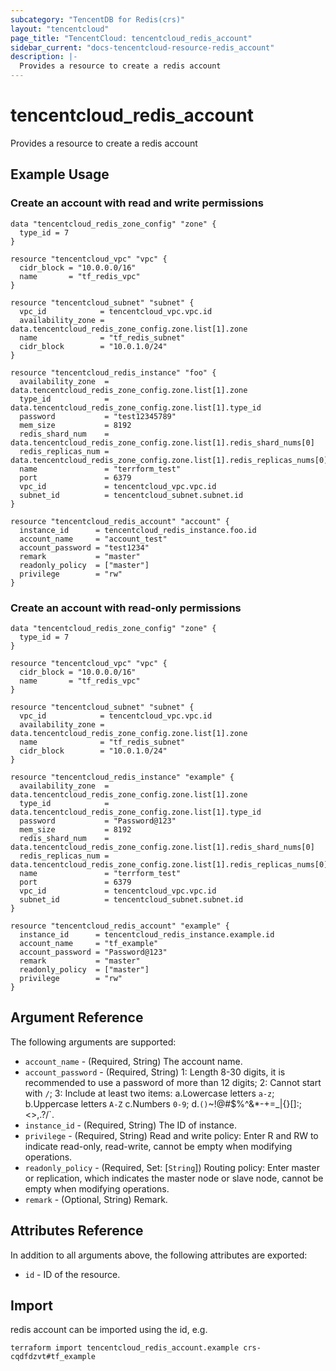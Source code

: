 ```yaml
---
subcategory: "TencentDB for Redis(crs)"
layout: "tencentcloud"
page_title: "TencentCloud: tencentcloud_redis_account"
sidebar_current: "docs-tencentcloud-resource-redis_account"
description: |-
  Provides a resource to create a redis account
---
```


# tencentcloud_redis_account

Provides a resource to create a redis account

## Example Usage

### Create an account with read and write permissions

```hcl
data "tencentcloud_redis_zone_config" "zone" {
  type_id = 7
}

resource "tencentcloud_vpc" "vpc" {
  cidr_block = "10.0.0.0/16"
  name       = "tf_redis_vpc"
}

resource "tencentcloud_subnet" "subnet" {
  vpc_id            = tencentcloud_vpc.vpc.id
  availability_zone = data.tencentcloud_redis_zone_config.zone.list[1].zone
  name              = "tf_redis_subnet"
  cidr_block        = "10.0.1.0/24"
}

resource "tencentcloud_redis_instance" "foo" {
  availability_zone  = data.tencentcloud_redis_zone_config.zone.list[1].zone
  type_id            = data.tencentcloud_redis_zone_config.zone.list[1].type_id
  password           = "test12345789"
  mem_size           = 8192
  redis_shard_num    = data.tencentcloud_redis_zone_config.zone.list[1].redis_shard_nums[0]
  redis_replicas_num = data.tencentcloud_redis_zone_config.zone.list[1].redis_replicas_nums[0]
  name               = "terrform_test"
  port               = 6379
  vpc_id             = tencentcloud_vpc.vpc.id
  subnet_id          = tencentcloud_subnet.subnet.id
}

resource "tencentcloud_redis_account" "account" {
  instance_id      = tencentcloud_redis_instance.foo.id
  account_name     = "account_test"
  account_password = "test1234"
  remark           = "master"
  readonly_policy  = ["master"]
  privilege        = "rw"
}
```

### Create an account with read-only permissions

```hcl
data "tencentcloud_redis_zone_config" "zone" {
  type_id = 7
}

resource "tencentcloud_vpc" "vpc" {
  cidr_block = "10.0.0.0/16"
  name       = "tf_redis_vpc"
}

resource "tencentcloud_subnet" "subnet" {
  vpc_id            = tencentcloud_vpc.vpc.id
  availability_zone = data.tencentcloud_redis_zone_config.zone.list[1].zone
  name              = "tf_redis_subnet"
  cidr_block        = "10.0.1.0/24"
}

resource "tencentcloud_redis_instance" "example" {
  availability_zone  = data.tencentcloud_redis_zone_config.zone.list[1].zone
  type_id            = data.tencentcloud_redis_zone_config.zone.list[1].type_id
  password           = "Password@123"
  mem_size           = 8192
  redis_shard_num    = data.tencentcloud_redis_zone_config.zone.list[1].redis_shard_nums[0]
  redis_replicas_num = data.tencentcloud_redis_zone_config.zone.list[1].redis_replicas_nums[0]
  name               = "terrform_test"
  port               = 6379
  vpc_id             = tencentcloud_vpc.vpc.id
  subnet_id          = tencentcloud_subnet.subnet.id
}

resource "tencentcloud_redis_account" "example" {
  instance_id      = tencentcloud_redis_instance.example.id
  account_name     = "tf_example"
  account_password = "Password@123"
  remark           = "master"
  readonly_policy  = ["master"]
  privilege        = "rw"
}
```

## Argument Reference

The following arguments are supported:

* `account_name` - (Required, String) The account name.
* `account_password` - (Required, String) 1: Length 8-30 digits, it is recommended to use a password of more than 12 digits; 2: Cannot start with `/`; 3: Include at least two items: a.Lowercase letters `a-z`; b.Uppercase letters `A-Z` c.Numbers `0-9`;  d.`()`~!@#$%^&*-+=_|{}[]:;<>,.?/`.
* `instance_id` - (Required, String) The ID of instance.
* `privilege` - (Required, String) Read and write policy: Enter R and RW to indicate read-only, read-write, cannot be empty when modifying operations.
* `readonly_policy` - (Required, Set: [`String`]) Routing policy: Enter master or replication, which indicates the master node or slave node, cannot be empty when modifying operations.
* `remark` - (Optional, String) Remark.

## Attributes Reference

In addition to all arguments above, the following attributes are exported:

* `id` - ID of the resource.



## Import

redis account can be imported using the id, e.g.

```
terraform import tencentcloud_redis_account.example crs-cqdfdzvt#tf_example
```

